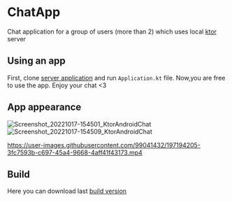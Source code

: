 # ChatApp
Chat application for a group of users (more than 2) which uses local [ktor](https://ktor.io/) server

## Using an app
First, clone [server application](https://github.com/Kunkhozhaev/ktor-chatApp-server) and run ```Application.kt``` file. Now,you are free to use the app. Enjoy your chat <3

## App appearance
![Screenshot_20221017-154501_KtorAndroidChat](https://user-images.githubusercontent.com/99041432/197195163-30f0ad26-5a2e-4bc3-96db-14a3cab99768.png)
![Screenshot_20221017-154509_KtorAndroidChat](https://user-images.githubusercontent.com/99041432/197195084-0d1099e5-d467-46ad-b212-853e0caf250a.png)

https://user-images.githubusercontent.com/99041432/197194205-3fc7593b-c697-45a4-9668-4aff41f43173.mp4

## Build
Here you can download last [build version](https://drive.google.com/file/d/1w9qQqrz4HOH98my5fGb9_xFJ_X7i_DsL/view?usp=sharing)
